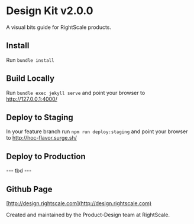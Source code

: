 # Design Kit v2.0.0

A visual bits guide for RightScale products.

## Install

Run `bundle install`

## Build Locally

Run `bundle exec jekyll serve` and point your browser to http://127.0.0.1:4000/

## Deploy to Staging

In your feature branch run `npm run deploy:staging` and point your browser to http://hoc-flavor.surge.sh/

## Deploy to Production

--- tbd ---

## Github Page

[http://design.rightscale.com](http://design.rightscale.com)

Created and maintained by the Product-Design team at RightScale.
